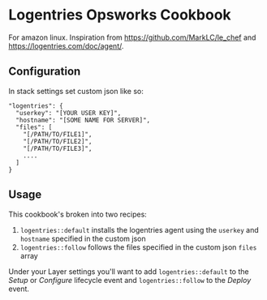 # Logentries Opsworks Cookbook
For amazon linux. Inspiration from https://github.com/MarkLC/le_chef and https://logentries.com/doc/agent/.

## Configuration
In stack settings set custom json like so:

```
"logentries": {
  "userkey": "[YOUR USER KEY]",
  "hostname": "[SOME NAME FOR SERVER]",
  "files": [
    "[/PATH/TO/FILE1]",
    "[/PATH/TO/FILE2]",
    "[/PATH/TO/FILE3]",
    ....
  ]
}
```

## Usage
This cookbook's broken into two recipes:

1. `logentries::default` installs the logentries agent using the `userkey` and `hostname` specified in the custom json
2. `logentries::follow` follows the files specified in the custom json `files` array

Under your Layer settings you'll want to add `logentries::default` to the *Setup* or *Configure* lifecycle event and `logentries::follow` to the *Deploy* event.